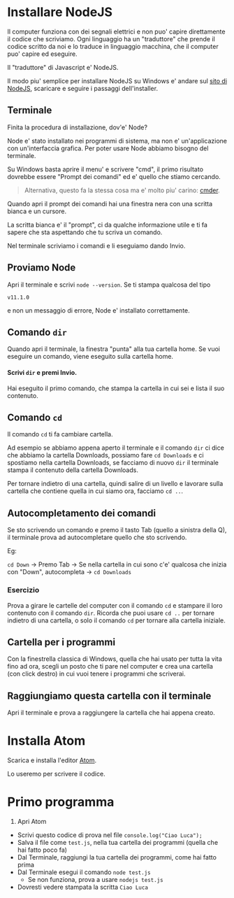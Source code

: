 # Installare NodeJS

Il computer funziona con dei segnali elettrici e non puo' capire direttamente il codice che scriviamo. Ogni linguaggio ha un "traduttore" che prende il codice scritto da noi e lo traduce in linguaggio macchina, che il computer puo' capire ed eseguire.

Il "traduttore" di Javascript e' NodeJS.

Il modo piu' semplice per installare NodeJS su Windows e' andare sul [sito di NodeJS](www.nodejs.org), scaricare e seguire i passaggi dell'installer.


## Terminale

Finita la procedura di installazione, dov'e' Node?

Node e' stato installato nei programmi di sistema, ma non e' un'applicazione con un'interfaccia grafica. Per poter usare Node abbiamo bisogno del terminale.

Su Windows basta aprire il menu' e scrivere "cmd", il primo risultato dovrebbe essere "Prompt dei comandi" ed e' quello che stiamo cercando.

> Alternativa, questo fa la stessa cosa ma e' molto piu' carino: [cmder](https://cmder.net/).

Quando apri il prompt dei comandi hai una finestra nera con una scritta bianca e un cursore.

La scritta bianca e' il "prompt", ci da qualche informazione utile e ti fa sapere che sta aspettando che tu scriva un comando.

Nel terminale scriviamo i comandi e li eseguiamo dando Invio.

## Proviamo Node

Apri il terminale e scrivi `node --version`.
Se ti stampa qualcosa del tipo

```
v11.1.0
```
e non un messaggio di errore, Node e' installato correttamente.

## Comando `dir`

Quando apri il terminale, la finestra "punta" alla tua cartella home. Se vuoi eseguire un comando, viene eseguito sulla cartella home.

#### Scrivi `dir` e premi Invio.

Hai eseguito il primo comando, che stampa la cartella in cui sei e lista il suo contenuto.

## Comando `cd`

Il comando `cd` ti fa cambiare cartella.

Ad esempio se abbiamo appena aperto il terminale e il comando `dir` ci dice che abbiamo la cartella Downloads, possiamo fare `cd Downloads` e ci spostiamo nella cartella Downloads, se facciamo di nuovo `dir` il terminale stampa il contenuto della cartella Downloads.

Per tornare indietro di una cartella, quindi salire di un livello e lavorare sulla cartella che contiene quella in cui siamo ora, facciamo `cd ..`.

## Autocompletamento dei comandi

Se sto scrivendo un comando e premo il tasto Tab (quello a sinistra della Q), il terminale prova ad autocompletare quello che sto scrivendo.

Eg:

`cd Down` → Premo Tab → Se nella cartella in cui sono c'e' qualcosa che inizia con "Down", autocompleta → `cd Downloads`

### Esercizio

Prova a girare le cartelle del computer con il comando `cd` e stampare il loro contenuto con il comando `dir`. Ricorda che puoi usare `cd ..` per tornare indietro di una cartella, o solo il comando `cd` per tornare alla cartella iniziale.

## Cartella per i programmi

Con la finestrella classica di Windows, quella che hai usato per tutta la vita fino ad ora, scegli un posto che ti pare nel computer e crea una cartella (con click destro) in cui vuoi tenere i programmi che scriverai.

## Raggiungiamo questa cartella con il terminale

Apri il terminale e prova a raggiungere la cartella che hai appena creato.

# Installa Atom

Scarica e installa l'editor [Atom](atom.io).

Lo useremo per scrivere il codice.

# Primo programma

1. Apri Atom
- Scrivi questo codice di prova nel file `console.log("Ciao Luca");`
- Salva il file come `test.js`, nella tua cartella dei programmi (quella che hai fatto poco fa)
- Dal Terminale, raggiungi la tua cartella dei programmi, come hai fatto prima
- Dal Terminale esegui il comando `node test.js`
    - Se non funziona, prova a usare `nodejs test.js` 
- Dovresti vedere stampata la scritta `Ciao Luca`

